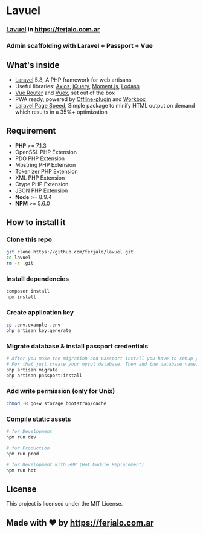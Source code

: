 # Lavuel
### [Lavuel][lavuel-ferjalo] in https://ferjalo.com.ar
### Admin scaffolding with Laravel + Passport + Vue 

## What's inside
* [Laravel][laravel] 5.8, A PHP framework for web artisans
* Useful libraries: [Axios][axios], [jQuery][jquery], [Moment.js][moment], [Lodash][lodash]
* [Vue Router][vue-router] and [Vuex][vuex], set out of the box
* PWA ready, powered by [Offline-plugin][offline-plugin] and [Workbox][workbox]
* [Laravel Page Speed][laravel-page-speed], Simple package to minify HTML output on demand which results in a 35%+ optimization

## Requirement
* **PHP** >= 7.1.3
* OpenSSL PHP Extension
* PDO PHP Extension
* Mbstring PHP Extension
* Tokenizer PHP Extension
* XML PHP Extension
* Ctype PHP Extension
* JSON PHP Extension
* **Node** >= 8.9.4
* **NPM** >= 5.6.0

## How to install it

### Clone this repo
```bash
git clone https://github.com/ferjalo/lavuel.git
cd lavuel
rm -r .git
```
### Install dependencies
```bash
composer install
npm install
```
### Create application key
```bash
cp .env.example .env
php artisan key:generate
```
### Migrate database & install passport credentials
```bash
# After you make the migration and passport install you have to setup your database
# For that just create your mysql database. Then add the database name, user & password to the .env file
php artisan migrate
php artisan passport:install
```
### Add write permission (only for Unix)
```bash
chmod -R go+w storage bootstrap/cache
```
### Compile static assets
```bash
# for Development
npm run dev

# for Production
npm run prod

# for Development with HMR (Hot Module Replacement)
npm run hot
```

## License
This project is licensed under the MIT License.

[laravel]: https://laravel.com
[axios]: https://github.com/axios/axios
[jquery]: https://jquery.com/
[lodash]: https://lodash.com/
[moment]: https://momentjs.com/
[vue-router]: https://router.vuejs.org/
[vuex]: https://vuex.vuejs.org/
[offline-plugin]: https://github.com/NekR/offline-plugin
[workbox]: https://developers.google.com/web/tools/workbox/
[laravel-page-speed]: https://github.com/renatomarinho/laravel-page-speed
[lavuel-ferjalo]: https://lavuel.ferjalo.com.ar

## Made with ❤️ by https://ferjalo.com.ar
